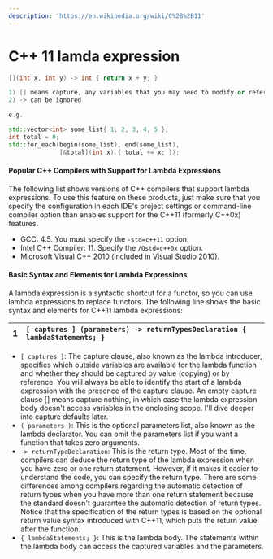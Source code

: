 ```yaml
---
description: 'https://en.wikipedia.org/wiki/C%2B%2B11'
---
```


# C++ 11 lamda expression



```cpp
[](int x, int y) -> int { return x + y; }

1) [] means capture, any variables that you may need to modify or reference
2) -> can be ignored 

e.g. 

std::vector<int> some_list{ 1, 2, 3, 4, 5 };
int total = 0;
std::for_each(begin(some_list), end(some_list), 
              [&total](int x) {	total += x; });
```



#### Popular C++ Compilers with Support for Lambda Expressions

The following list shows versions of C++ compilers that support lambda expressions. To use this feature on these products, just make sure that you specify the configuration in each IDE's project settings or command-line compiler option than enables support for the C++11 \(formerly C++0x\) features.

* GCC: 4.5. You must specify the `-std=c++11` option.
* Intel C++ Compiler: 11. Specify the `/Qstd=c++0x` option.
* Microsoft Visual C++ 2010 \(included in Visual Studio 2010\).

#### Basic Syntax and Elements for Lambda Expressions

A lambda expression is a syntactic shortcut for a functor, so you can use lambda expressions to replace functors. The following line shows the basic syntax and elements for C++11 lambda expressions:

| 1 | **`[ captures ] (parameters) -> returnTypesDeclaration { lambdaStatements; }`** |
| :--- | :--- |


* `[ captures ]`: The capture clause, also known as the lambda introducer, specifies which outside variables are available for the lambda function and whether they should be captured by value \(copying\) or by reference. You will always be able to identify the start of a lambda expression with the presence of the capture clause. An empty capture clause \[\] means capture nothing, in which case the lambda expression body doesn't access variables in the enclosing scope. I'll dive deeper into capture defaults later.
* `( parameters )`: This is the optional parameters list, also known as the lambda declarator. You can omit the parameters list if you want a function that takes zero arguments.
* `-> returnTypeDeclaration`: This is the return type. Most of the time, compilers can deduce the return type of the lambda expression when you have zero or one return statement. However, if it makes it easier to understand the code, you can specify the return type. There are some differences among compilers regarding the automatic detection of return types when you have more than one return statement because the standard doesn't guarantee the automatic detection of return types. Notice that the specification of the return types is based on the optional return value syntax introduced with C++11, which puts the return value after the function.
* `{ lambdaStatements; }`: This is the lambda body. The statements within the lambda body can access the captured variables and the parameters.

